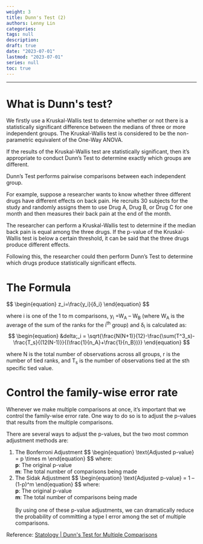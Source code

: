```yaml
---
weight: 3
title: Dunn's Test (2)
authors: Lenny Lin
categories: 
tags: null
description:
draft: true
date: "2023-07-01"
lastmod: "2023-07-01"
series: null
toc: true
---
```






<!--more-->
---

<h1> What is Dunn's test?</h1>
We firstly use a Kruskal-Wallis test to determine whether or not there is a statistically significant difference between the medians of three or more independent groups. <a class = "marginnote">The Kruskal-Wallis test is considered to be the non-parametric equivalent of the One-Way ANOVA.</a> 

If the results of the Kruskal-Wallis test are statistically significant, then it’s appropriate to conduct Dunn’s Test to determine exactly which groups are different.

Dunn’s Test performs pairwise comparisons between each independent group.

For example, suppose a researcher wants to know whether three different drugs have different effects on back pain. He recruits 30 subjects for the study and randomly assigns them to use Drug A, Drug B, or Drug C for one month and then measures their back pain at the end of the month.

The researcher can perform a Kruskal-Wallis test to determine if the median back pain is equal among the three drugs. If the p-value of the Kruskal-Wallis test is below a certain threshold, it can be said that the three drugs produce different effects. 

Following this, the researcher could then perform Dunn’s Test to determine which drugs produce statistically significant effects.


<h1>The Formula</h1>
$$
\begin{equation}
z_i=\frac{y_i}{&delta;_i}
\end{equation}
$$

where i is one of the 1 to m comparisons, y<sub>i</sub> =W<sub>A</sub> – W<sub>B</sub> (where W<sub>A</sub> is the average of the sum of the ranks for the i<sup>th</sup> group) and &delta;<sub>i</sub> is calculated as:
$$
\begin{equation}
&delta;_i = \sqrt{\frac{N(N+1)}{12}-\frac{\sum(T^3_s)-\frac{T_s}{(12(N-1)}}{(\frac{1}{n_A}+\frac{1}{n_B})}}
\end{equation}
$$

where N is the total number of observations across all groups, r is the number of tied ranks, and T<sub>s</sub> is the number of observations tied at the sth specific tied value.


<h1>Control the family-wise error rate</h1>

Whenever we make multiple comparisons at once, it’s important that we control the family-wise error rate. One way to do so is to adjust the p-values that results from the multiple comparisons.

There are several ways to adjust the p-values, but the two most common adjustment methods are:

<ol>
<li>The Bonferroni Adjustment
$$
\begin{equation}
\text{Adjusted p-value} = p \times m
\end{equation}
$$
where:
<br><b>p</b>: The original p-value
<br><b>m</b>: The total number of comparisons being made
<br>
</li>
<li>The Sidak Adjustment
$$
\begin{equation}
\text{Adjusted p-value} = 1 – (1-p)^m
\end{equation}
$$
where:
<br><b>p</b>: The original p-value
<br><b>m</b>: The total number of comparisons being made
<br><br>By using one of these p-value adjustments, we can dramatically reduce the probability of committing a type I error among the set of multiple comparisons.</li>
</ol>


Reference: <a href = "https://www.statology.org/dunns-test/" target="_blank" rel="noopener noreferrer">Statology | Dunn's Test for Multiple Comparisons</a>